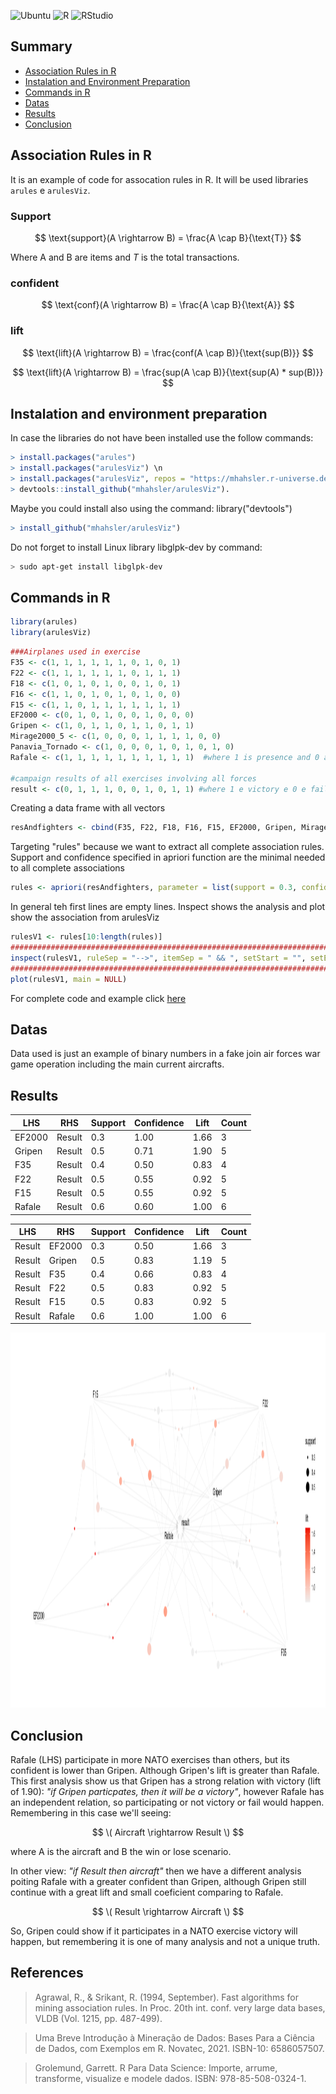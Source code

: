 ![Ubuntu](https://img.shields.io/badge/Ubuntu-Linux-orange) ![R](https://img.shields.io/badge/R-276DC3?logo=r&logoColor=white&style=flat)
![RStudio](https://img.shields.io/badge/RStudio-75AADB?logo=rstudio&logoColor=white&style=flat)

## Summary

- [Association Rules in R](#Association-Rules-in-R)
- [Instalation and Environment Preparation](#Instalation-and-Environment-Preparation)
- [Commands in R](#Commands-in-R)
- [Datas](#Datas)
- [Results](#Results)
- [Conclusion](#Conclusion)

## Association Rules in R

It is an example of code for assocation rules in R. It will be used libraries `arules` e `arulesViz`.

### Support

$$ \text{support}(A \rightarrow B) = \frac{A \cap B}{\text{T}} $$

Where A and B are items and _T_ is the total transactions. 

### confident

$$ \text{conf}(A \rightarrow B) = \frac{A \cap B}{\text{A}} $$

### lift

$$ \text{lift}(A \rightarrow B) = \frac{conf(A \cap B)}{\text{sup(B)}} $$

$$ \text{lift}(A \rightarrow B) = \frac{sup(A \cap B)}{\text{sup(A) * sup(B)}} $$

## Instalation and environment preparation

In case the libraries do not have been installed use the follow commands: 

```R
> install.packages("arules")
> install.packages("arulesViz") \n 
> install.packages("arulesViz", repos = "https://mhahsler.r-universe.dev")
> devtools::install_github("mhahsler/arulesViz").
``` 
Maybe you could install also using the command: library("devtools")
```R
> install_github("mhahsler/arulesViz")
```

Do not forget to install Linux library libglpk-dev by command:
```bash
> sudo apt-get install libglpk-dev
```

## Commands in R

```R
library(arules)
library(arulesViz)
```

```R
###Airplanes used in exercise
F35 <- c(1, 1, 1, 1, 1, 1, 0, 1, 0, 1)
F22 <- c(1, 1, 1, 1, 1, 1, 0, 1, 1, 1)
F18 <- c(1, 0, 1, 0, 1, 0, 0, 1, 0, 1)
F16 <- c(1, 1, 0, 1, 0, 1, 0, 1, 0, 0)
F15 <- c(1, 1, 0, 1, 1, 1, 1, 1, 1, 1)
EF2000 <- c(0, 1, 0, 1, 0, 0, 1, 0, 0, 0)
Gripen <- c(1, 0, 1, 1, 0, 1, 1, 0, 1, 1)
Mirage2000_5 <- c(1, 0, 0, 0, 1, 1, 1, 1, 0, 0)
Panavia_Tornado <- c(1, 0, 0, 0, 1, 0, 1, 0, 1, 0)
Rafale <- c(1, 1, 1, 1, 1, 1, 1, 1, 1, 1)  #where 1 is presence and 0 absent

#campaign results of all exercises involving all forces
result <- c(0, 1, 1, 1, 0, 0, 1, 0, 1, 1) #where 1 e victory e 0 e fail
```

Creating a data frame with all vectors
```R
resAndfighters <- cbind(F35, F22, F18, F16, F15, EF2000, Gripen, Mirage2000_5, Panavia_Tornado, Rafale, result)
```

Targeting "rules" because we want to extract all complete association rules. Support and confidence specified in apriori function are the minimal needed to all complete associations 
```R
rules <- apriori(resAndfighters, parameter = list(support = 0.3, confidence = 0.5, target = "rules"))
```

In general teh first lines are empty lines. Inspect shows the analysis and plot show the association from arulesViz
```R
rulesV1 <- rules[10:length(rules)]
###############################################################################################
inspect(rulesV1, ruleSep = "-->", itemSep = " && ", setStart = "", setEnd = "", linebreak = FALSE)
###############################################################################################
plot(rulesV1, main = NULL)
```

For complete code and example click [here](https://github.com/paulopimenta6/ph_codes/tree/master/R/regrasDeAssociacao/regrasAssociacao01/src)
 
## Datas

Data used is just an example of binary numbers in a fake join air forces war game operation including the main current aircrafts. 

## Results

|    LHS   |   RHS    | Support  |Confidence|   Lift   |  Count   |
|----------|----------|----------|----------|----------|----------|
|  EF2000  |  Result  |   0.3    |   1.00   |   1.66   |    3     |
|  Gripen  |  Result  |   0.5    |   0.71   |   1.90   |    5     |
|   F35    |  Result  |   0.4    |   0.50   |   0.83   |    4     |
|   F22    |  Result  |   0.5    |   0.55   |   0.92   |    5     |
|   F15    |  Result  |   0.5    |   0.55   |   0.92   |    5     |
|  Rafale  |  Result  |   0.6    |   0.60   |   1.00   |    6     |


|    LHS   |   RHS    | Support  |Confidence|   Lift   |  Count   |
|----------|----------|----------|----------|----------|----------|
|  Result  |  EF2000  |    0.3   |   0.50   |   1.66   |    3     |
|  Result  |  Gripen  |    0.5   |   0.83   |   1.19   |    5     |
|  Result  |    F35   |    0.4   |   0.66   |   0.83   |    4     |
|  Result  |    F22   |    0.5   |   0.83   |   0.92   |    5     |
|  Result  |    F15   |    0.5   |   0.83   |   0.92   |    5     |
|  Result  |  Rafale  |    0.6   |   1.00   |   1.00   |    6     |

<p align="center">
  <img src="img/regrasAssociacaoOTAN.png" alt="Plot da regra de associação" width="1800" height = "600">
</p>

## Conclusion

Rafale (LHS) participate in more NATO exercises than others, but its confident is lower than Gripen. Although Gripen's lift is greater than Rafale. This first analysis show us that Gripen has a strong relation with victory (lift of 1.90):  _"if Gripen particpates, then it will be a victory"_, however Rafale has an independent relation, so participating or not victory or fail would happen. Remembering in this case we'll seeing: 

$$ \( Aircraft \rightarrow Result \) $$ 

where A is the aircraft and B the win or lose scenario.

In other view: _"if Result then aircraft"_ then we have a different analysis poiting Rafale with a greater confident than Gripen, although Gripen still continue with a great lift and small coeficient comparing to Rafale. 

$$ \( Result \rightarrow Aircraft \) $$ 

So, Gripen could show if it participates in a NATO exercise victory will happen, but remembering it is one of many analysis and not a unique truth. 

## References

> Agrawal, R., & Srikant, R. (1994, September). Fast algorithms for mining association rules. In Proc. 20th int. conf. very large data bases, VLDB (Vol. 1215, pp. 487-499).

> Uma Breve Introdução à Mineração de Dados: Bases Para a Ciência de Dados, com Exemplos em R. Novatec, 2021. ISBN-10: 6586057507.

> Grolemund, Garrett. R Para Data Science: Importe, arrume, transforme, visualize e modele dados. ISBN: 978-85-508-0324-1.
